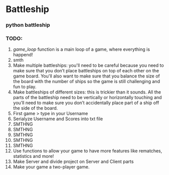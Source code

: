 # Battleship
### **python battleship**

### **TODO:**
1. *game_loop* function is a main loop of a game, where everything is happend!
1. smth
1. Make multiple battleships: you'll need to be careful because you need to make sure that you don’t place battleships on top of each other on the game board. You'll also want to make sure that you balance the size of the board with the number of ships so the game is still challenging and fun to play.
1. Make battleships of different sizes: this is trickier than it sounds. All the parts of the battleship need to be vertically or horizontally touching and you’ll need to make sure you don’t accidentally place part of a ship off the side of the board.
1. First game > type in your Username
1. Serialyze Username and Scores into txt file
1. SMTHNG
1. SMTHNG
1. SMTHNG
1. SMTHNG
1. SMTHNG
1. Use functions to allow your game to have more features like rematches, statistics and more!
1. Make Server and divide project on Server and Client parts
1. Make your game a two-player game.

